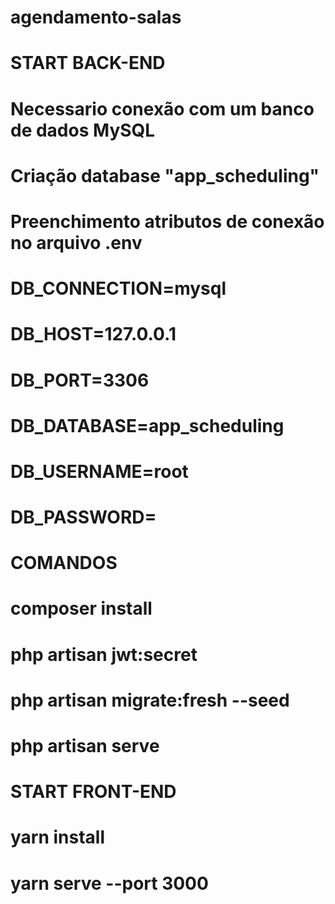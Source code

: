 # agendamento-salas

# START BACK-END

# Necessario conexão com um banco de dados MySQL

# Criação database "app_scheduling"

# Preenchimento atributos de conexão no arquivo .env

# DB_CONNECTION=mysql

# DB_HOST=127.0.0.1

# DB_PORT=3306

# DB_DATABASE=app_scheduling

# DB_USERNAME=root

# DB_PASSWORD=

# COMANDOS

# composer install

# php artisan jwt:secret

# php artisan migrate:fresh --seed

# php artisan serve

# START FRONT-END

# yarn install

# yarn serve --port 3000
